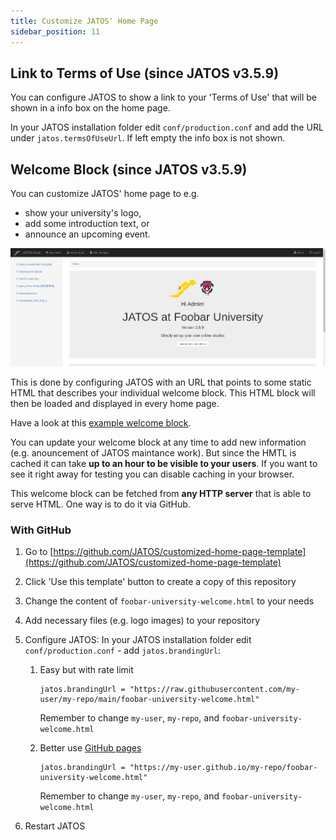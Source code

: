 ```yaml
---
title: Customize JATOS' Home Page
sidebar_position: 11
---
```


## Link to Terms of Use (since JATOS v3.5.9)

You can configure JATOS to show a link to your 'Terms of Use' that will be shown in a info box on the home page. 

In your JATOS installation folder edit `conf/production.conf` and add the URL under `jatos.termsOfUseUrl`. If left empty the info box is not shown.


## Welcome Block (since JATOS v3.5.9)

You can customize JATOS' home page to e.g.
* show your university's logo,
* add some introduction text, or
* announce an upcoming event. 

![template customized home page](../../static/img/screenshot-branding.png)

This is done by configuring JATOS with an URL that points to some static HTML that describes your individual welcome block. This HTML block will then be loaded and displayed in every home page.

Have a look at this [example welcome block](https://github.com/JATOS/customized-home-page-template/blob/main/foobar-university-welcome.html).

You can update your welcome block at any time to add new information (e.g. anouncement of JATOS maintance work). But since the HMTL is cached it can take **up to an hour to be visible to your users**. If you want to see it right away for testing you can disable caching in your browser.

This welcome block can be fetched from **any HTTP server** that is able to serve HTML. One way is to do it via GitHub.

### With GitHub

1. Go to [https://github.com/JATOS/customized-home-page-template](https://github.com/JATOS/customized-home-page-template)
1. Click 'Use this template' button to create a copy of this repository
1. Change the content of `foobar-university-welcome.html` to your needs
1. Add necessary files (e.g. logo images) to your repository
1. Configure JATOS: In your JATOS installation folder edit `conf/production.conf` - add `jatos.brandingUrl`:

   1. Easy but with rate limit

      ```
      jatos.brandingUrl = "https://raw.githubusercontent.com/my-user/my-repo/main/foobar-university-welcome.html"
      ```
   
      Remember to change `my-user`, `my-repo`, and `foobar-university-welcome.html`

   1. Better use [GitHub pages](https://docs.github.com/en/github/working-with-github-pages/creating-a-github-pages-site)

      ```
      jatos.brandingUrl = "https://my-user.github.io/my-repo/foobar-university-welcome.html"
      ```

      Remember to change `my-user`, `my-repo`, and `foobar-university-welcome.html`

1. Restart JATOS
